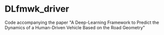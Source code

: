 # DLfmwk_driver
Code accompanying the paper "A Deep-Learning Framework to Predict the Dynamics of a Human-Driven Vehicle Based on the Road Geometry"
